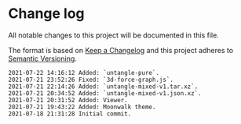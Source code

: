 # Change log

All notable changes to this project will be documented in this file.

The format is based on [Keep a Changelog](http://keepachangelog.com/en/1.0.0/)
and this project adheres to [Semantic Versioning](http://semver.org/spec/v2.0.0.html).

```
2021-07-22 14:16:12 Added: `untangle-pure`.
2021-07-21 23:52:26 Fixed: `3d-force-graph.js`.
2021-07-21 22:14:26 Added: `untangle-mixed-v1.tar.xz`.
2021-07-21 20:34:52 Added: `untangle-mixed-v1.json.xz`.
2021-07-21 20:31:52 Added: Viewer.
2021-07-21 19:43:22 Added: Moonwalk theme.
2021-07-18 21:31:28 Initial commit. 
```
